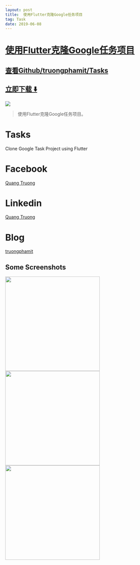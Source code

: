 ```yaml
---
layout: post
title:  使用Flutter克隆Google任务项目
tag: Task
date: 2019-06-08
---
```


# [使用Flutter克隆Google任务项目 ](http://github.com/truongphamit/Tasks) 



## [查看Github/truongphamit/Tasks](http://github.com/truongphamit/Tasks)
## [立即下载 ️⬇️ ](https://codeload.github.com/truongphamit/Tasks/zip/master) 


 
![](https://flutterawesome.com/content/images/2018/12/Tasksxa.jpg)
 
>
> 使用Flutter克隆Google任务项目。
>

 
# Tasks

Clone Google Task Project using Flutter

# Facebook

[Quang Truong](https://www.facebook.com/truongphamit)

# Linkedin

[Quang Truong](https://www.linkedin.com/in/quang-truong-pham-860860142/)

# Blog

[truongphamit](https://truongphamit.github.io/)

## Some Screenshots

<img src="https://github.com/truongphamit/Tasks/blob/master/Screenshots/Simulator%20Screen%20Shot%20-%20iPhone%206%20-%202018-11-05%20at%2014.29.16.png" height="300em"/>   <img src="https://github.com/truongphamit/Tasks/blob/master/Screenshots/Simulator%20Screen%20Shot%20-%20iPhone%206%20-%202018-11-05%20at%2014.29.23.png" height="300em"/>   <img src="https://github.com/truongphamit/Tasks/blob/master/Screenshots/Simulator%20Screen%20Shot%20-%20iPhone%206%20-%202018-11-05%20at%2014.29.28.png" height="300em"/>

